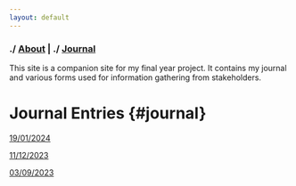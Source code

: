 ```yaml
---
layout: default
---
```

### ./ [About](about) | ./ [Journal](#journal)

This site is a companion site for my final year project. It contains my journal and various forms used for information gathering from stakeholders.

# Journal Entries {#journal}

[19/01/2024](2024-01-19)

[11/12/2023](2023-12-11)

[03/09/2023](2023-09-03)
